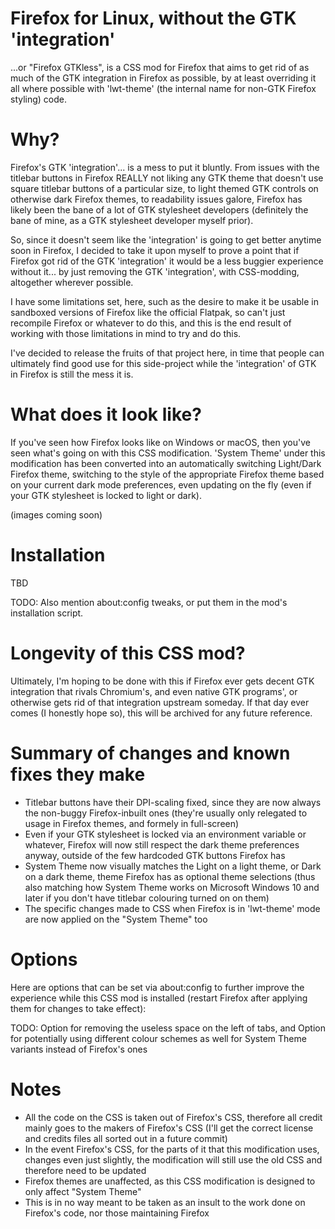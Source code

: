 # Firefox for Linux, without the GTK 'integration'
...or "Firefox GTKless", is a CSS mod for Firefox that aims to get rid of as much of the GTK integration in Firefox as possible, by at least overriding it all where possible with 'lwt-theme' (the internal name for non-GTK Firefox styling) code.

<h1>Why?</h1>

Firefox's GTK 'integration'... is a mess to put it bluntly. From issues with the titlebar buttons in Firefox REALLY not liking any GTK theme that doesn't use square titlebar buttons of a particular size, to light themed GTK controls on otherwise dark Firefox themes, to readability issues galore, Firefox has likely been the bane of a lot of GTK stylesheet developers (definitely the bane of mine, as a GTK stylesheet developer myself prior).

So, since it doesn't seem like the 'integration' is going to get better anytime soon in Firefox, I decided to take it upon myself to prove a point that if Firefox got rid of the GTK 'integration' it would be a less buggier experience without it... by just removing the GTK 'integration', with CSS-modding, altogether wherever possible.

I have some limitations set, here, such as the desire to make it be usable in sandboxed versions of Firefox like the official Flatpak, so can't just recompile Firefox or whatever to do this, and this is the end result of working with those limitations in mind to try and do this.

I've decided to release the fruits of that project here, in time that people can ultimately find good use for this side-project while the 'integration' of GTK in Firefox is still the mess it is.

<h1>What does it look like?</h1>

If you've seen how Firefox looks like on Windows or macOS, then you've seen what's going on with this CSS modification. 'System Theme' under this modification has been converted into an automatically switching Light/Dark Firefox theme, switching to the style of the appropriate Firefox theme based on your current dark mode preferences, even updating on the fly (even if your GTK stylesheet is locked to light or dark).

(images coming soon)

<h1>Installation</h1>

TBD

TODO: Also mention about:config tweaks, or put them in the mod's installation script.

<h1>Longevity of this CSS mod?</h1>

Ultimately, I'm hoping to be done with this if Firefox ever gets decent GTK integration that rivals Chromium's, and even native GTK programs', or otherwise gets rid of that integration upstream someday. If that day ever comes (I honestly hope so), this will be archived for any future reference.

<h1>Summary of changes and known fixes they make</h1>

- Titlebar buttons have their DPI-scaling fixed, since they are now always the non-buggy Firefox-inbuilt ones (they're usually only relegated to usage in Firefox themes, and formely in full-screen)
- Even if your GTK stylesheet is locked via an environment variable or whatever, Firefox will now still respect the dark theme preferences anyway, outside of the few hardcoded GTK buttons Firefox has
- System Theme now visually matches the Light on a light theme, or Dark on a dark theme, theme Firefox has as optional theme selections (thus also matching how System Theme works on Microsoft Windows 10 and later if you don't have titlebar colouring turned on on them)
- The specific changes made to CSS when Firefox is in 'lwt-theme' mode are now applied on the "System Theme" too

<h1>Options</h1>

Here are options that can be set via about:config to further improve the experience while this CSS mod is installed (restart Firefox after applying them for changes to take effect):

TODO: Option for removing the useless space on the left of tabs, and Option for potentially using different colour schemes as well for System Theme variants instead of Firefox's ones

<h1>Notes</h1>

- All the code on the CSS is taken out of Firefox's CSS, therefore all credit mainly goes to the makers of Firefox's CSS (I'll get the correct license and credits files all sorted out in a future commit)
- In the event Firefox's CSS, for the parts of it that this modification uses, changes even just slightly, the modification will still use the old CSS and therefore need to be updated
- Firefox themes are unaffected, as this CSS modification is designed to only affect "System Theme"
- This is in no way meant to be taken as an insult to the work done on Firefox's code, nor those maintaining Firefox
